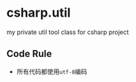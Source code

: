 csharp.util
===========

my private util tool class for csharp project


## Code Rule ##

- 所有代码都使用`utf-8`编码
